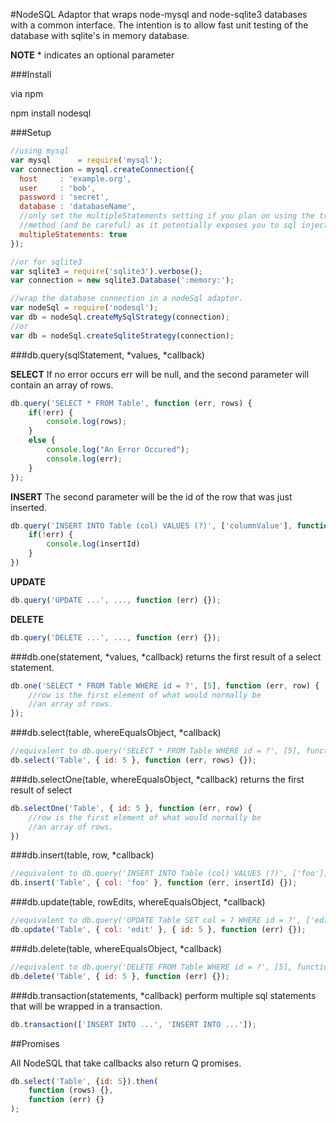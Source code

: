 #NodeSQL
Adaptor that wraps node-mysql and node-sqlite3 databases with a common interface.  The intention is to allow fast unit testing of the database with sqlite's in memory database.

**NOTE** \* indicates an optional parameter

###Install

via npm

npm install nodesql

###Setup

```javascript
//using mysql
var mysql      = require('mysql');
var connection = mysql.createConnection({
  host     : 'example.org',
  user     : 'bob',
  password : 'secret',
  database : 'databaseName',
  //only set the multipleStatements setting if you plan on using the transaction
  //method (and be careful) as it potentially exposes you to sql injection.
  multipleStatements: true
});

//or for sqlite3
var sqlite3 = require('sqlite3').verbose();
var connection = new sqlite3.Database(':memory:');

//wrap the database connection in a nodeSql adaptor.
var nodeSql = require('nodesql');
var db = nodeSql.createMySqlStrategy(connection);
//or
var db = nodeSql.createSqliteStrategy(connection);
```

###db.query(sqlStatement, \*values, \*callback)

**SELECT**
If no error occurs err will be null, and the second parameter will contain an array of rows.
```javascript
db.query('SELECT * FROM Table', function (err, rows) {
    if(!err) {
        console.log(rows);
    }
    else {
        console.log("An Error Occured");
        console.log(err);
    }
});
```

**INSERT**
The second parameter will be the id of the row that was just inserted.
```javascript
db.query('INSERT INTO Table (col) VALUES (?)', ['columnValue'], function (err, insertId) {
    if(!err) {
        console.log(insertId)
    }
})
```

**UPDATE**
```javascript
db.query('UPDATE ...', ..., function (err) {});
```

**DELETE**
```javascript
db.query('DELETE ...', ..., function (err) {});
```

###db.one(statement, *values, *callback)
returns the first result of a select statement.
```javascript
db.one('SELECT * FROM Table WHERE id = ?', [5], function (err, row) {
    //row is the first element of what would normally be
    //an array of rows.
});
```

###db.select(table, whereEqualsObject, *callback)
```javascript
//equivalent to db.query('SELECT * FROM Table WHERE id = ?', [5], function (err, rows) {});
db.select('Table', { id: 5 }, function (err, rows) {});
```

###db.selectOne(table, whereEqualsObject, *callback)
returns the first result of select
```javascript
db.selectOne('Table', { id: 5 }, function (err, row) {
    //row is the first element of what would normally be
    //an array of rows.
})
```

###db.insert(table, row, *callback)
```javascript
//equivalent to db.query('INSERT INTO Table (col) VALUES (?)', ['foo'], function (err, insertId) {});
db.insert('Table', { col: 'foo' }, function (err, insertId) {});
```

###db.update(table, rowEdits, whereEqualsObject, *callback)
```javascript
//equivalent to db.query('UPDATE Table SET col = ? WHERE id = ?', ['edit', 5], function (err) {});
db.update('Table', { col: 'edit' }, { id: 5 }, function (err) {});
```

###db.delete(table, whereEqualsObject, *callback)
```javascript
//equivalent to db.query('DELETE FROM Table WHERE id = ?', [5], function (err) {});
db.delete('Table', { id: 5 }, function (err) {});
```

###db.transaction(statements, *callback)
perform multiple sql statements that will be wrapped in a transaction.
```javascript
db.transaction(['INSERT INTO ...', 'INSERT INTO ...']);
```

##Promises

All NodeSQL that take callbacks also return Q promises.

```javascript
db.select('Table', {id: 5}).then(
    function (rows) {},
    function (err) {}
);
```
